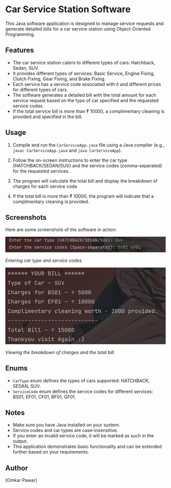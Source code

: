 # Car Service Station Software

This Java software application is designed to manage service requests and generate detailed bills for a car service station using Object-Oriented Programming.

## Features

- The car service station caters to different types of cars: Hatchback, Sedan, SUV.
- It provides different types of services: Basic Service, Engine Fixing, Clutch Fixing, Gear Fixing, and Brake Fixing.
- Each service has a service code associated with it and different prices for different types of cars.
- The software generates a detailed bill with the total amount for each service request based on the type of car specified and the requested service codes.
- If the total service bill is more than ₹ 10000, a complimentary cleaning is provided and specified in the bill.

## Usage

1. Compile and run the `CarServiceApp.java` file using a Java compiler (e.g., `javac CarServiceApp.java` and `java CarServiceApp`).

2. Follow the on-screen instructions to enter the car type (HATCHBACK/SEDAN/SUV) and the service codes (comma-separated) for the requested services.

3. The program will calculate the total bill and display the breakdown of charges for each service code.

4. If the total bill is more than ₹ 10000, the program will indicate that a complimentary cleaning is provided.

## Screenshots

Here are some screenshots of the software in action:

![Screenshot 1](https://github.com/Omkar6627/OOPs-projects/blob/master/carbills/Screenshots/Screenshot%202023-08-30%20142654.png)

*Entering car type and service codes.*

![Screenshot 2](https://github.com/Omkar6627/OOPs-projects/blob/master/carbills/Screenshots/Screenshot%202023-08-30%20142703.png)

*Viewing the breakdown of charges and the total bill.*

## Enums

- `CarType` enum defines the types of cars supported: HATCHBACK, SEDAN, SUV.
- `ServiceCode` enum defines the service codes for different services: BS01, EF01, CF01, BF01, GF01.

## Notes

- Make sure you have Java installed on your system.
- Service codes and car types are case-insensitive.
- If you enter an invalid service code, it will be marked as such in the output.
- This application demonstrates basic functionality and can be extended further based on your requirements.

## Author

[Omkar Pawar]


